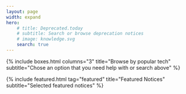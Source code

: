 ```yaml
---
layout: page
width: expand
hero:
    # title: Deprecated.today
    # subtitle: Search or browse deprecation notices
    # image: knowledge.svg
    search: true
---
```


{% include boxes.html columns="3" title="Browse by popular tech" subtitle="Chose an option that you need help with or search above" %}

{% include featured.html tag="featured" title="Featured Notices" subtitle="Selected featured notices" %}